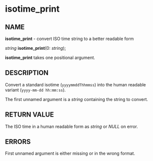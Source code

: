 # isotime_print

## NAME

**isotime_print** - convert ISO time string to a better readable form

*string* **isotime_print**(0: *string*);

**isotime_print** takes one positional argument.

## DESCRIPTION

Convert a standard isotime (`yyyymmddThhmmss`) into the human readable variant (`yyyy-mm-dd hh:mm:ss`).

The first unnamed argument is a *string* containing the string to convert.

## RETURN VALUE

The ISO time in a human readable form as *string* or *NULL* on error.

## ERRORS

First unnamed argument is either missing or in the wrong format.
